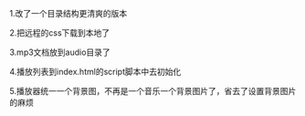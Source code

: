 1.改了一个目录结构更清爽的版本

2.把远程的css下载到本地了

3.mp3文档放到audio目录了

4.播放列表到index.html的script脚本中去初始化

5.播放器统一一个背景图，不再是一个音乐一个背景图片了，省去了设置背景图片的麻烦
